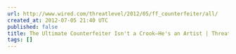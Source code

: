 ```yaml
---
url: http://www.wired.com/threatlevel/2012/05/ff_counterfeiter/all/
created_at: 2012-07-05 21:40 UTC
published: false
title: The Ultimate Counterfeiter Isn't a Crook—He's an Artist | Threat Level | Wired.com
tags: []
---
```



